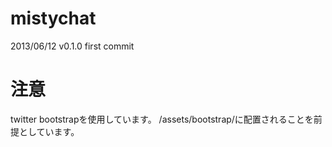 mistychat
=========
2013/06/12 v0.1.0 first commit

注意
=========
twitter bootstrapを使用しています。
/assets/bootstrap/に配置されることを前提としています。
